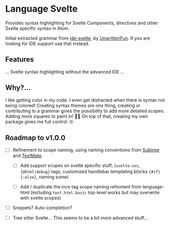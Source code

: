 # Language Svelte

Provides syntax highlighting for Svelte Components, directives and other Svelte specific syntax in Atom.

Initial extracted grammar from [ide-svelte](https://github.com/sveltejs/svelte-atom), by [UnwrittenFun](https://github.com/UnwrittenFun). If you are looking for IDE support use that instead.

## Features

... Svelte syntax highlighting without the advanced IDE ...

## Why?...

I like getting color in my code. I even get distracted when there is syntax not being colored! Creating syntax themes are one thing, creating or contributing to a grammar gives the possibility to add more detailed scopes. Adding more squares to paint in! 👨‍🎨 On top of that, creating my own package gives me full control. 🤓

## Roadmap to v1.0.0

- [ ] Refinement to scope naming, using naming conventions from [Sublime](https://www.sublimetext.com/docs/3/scope_naming.html) and [TextMate](https://macromates.com/manual/en/language_grammars#naming_conventions).

  - [ ] Add support scopes on svelte specific stuff; (`svelte:xxx`, `{@html|debug}` tags, customized handlebar templating blocks `{#if} {:else}`, naming some)

  - [ ] Add / duplicate the nice tag scope naming refinment from language-html (including `text.html.basic` top-level works but may overwrite with svelte scopes)

- [ ] Snippets? Auto-completion?

- [ ] Tree sitter Svelte... This seems to be a bit more advanced stuff...
